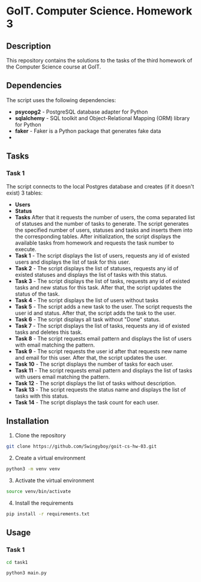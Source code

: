 # GoIT. Computer Science. Homework 3
## Description
This repository contains the solutions to the tasks of the third homework of the Computer Science course at GoIT.
## Dependencies
The script uses the following dependencies:
 - **psycopg2** - PostgreSQL database adapter for Python
 - **sqlalchemy** - SQL toolkit and Object-Relational Mapping (ORM) library for Python
 - **faker** - Faker is a Python package that generates fake data
 - 
## Tasks
### Task 1
The script connects to the local Postgres database and creates (if it doesn't exist) 3 tables:
 - **Users**
 - **Status**
 - **Tasks**
After that it requests the number of users, the coma separated list of statuses and the number of tasks to generate. The script generates the specified number of users, statuses and tasks and inserts them into the corresponding tables.
After initialization, the script displays the available tasks from homework and requests the task number to execute.
 - **Task 1** - The script displays the list of users, requests any id of existed users and displays the list of task for this user.
 - **Task 2** - The script displays the list of statuses, requests any id of existed statuses and displays the list of tasks with this status.
 - **Task 3** - The script displays the list of tasks, requests any id of existed tasks and new status for this task. After that, the script updates the status of the task.
 - **Task 4** - The script displays the list of users without tasks
 - **Task 5** - The script adds a new task to the user. The script requests the user id and status. After that, the script adds the task to the user.
 - **Task 6** - The script displays all task without "Done" status.
 - **Task 7** - The script displays the list of tasks, requests any id of existed tasks and deletes this task.
 - **Task 8** - The script requests email pattern and displays the list of users with email matching the pattern.
 - **Task 9** - The script requests the user id after that requests new name and email for this user. After that, the script updates the user.
 - **Task 10** - The script displays the number of tasks for each user.
 - **Task 11** - The script requests email pattern and displays the list of tasks with users email matching the pattern.
 - **Task 12** - The script displays the list of tasks without description.
 - **Task 13** - The script requests the status name and displays the list of tasks with this status.
 - **Task 14** - The script displays the task count for each user.
## Installation
1. Clone the repository
```bash
git clone https://github.com/Swingyboy/goit-cs-hw-03.git
```
2. Create a virtual environment
```bash
python3 -m venv venv
```
3. Activate the virtual environment
```bash
source venv/bin/activate
```
4. Install the requirements
```bash
pip install -r requirements.txt
```
## Usage
### Task 1
```bash
cd task1
```
```bash
python3 main.py
```